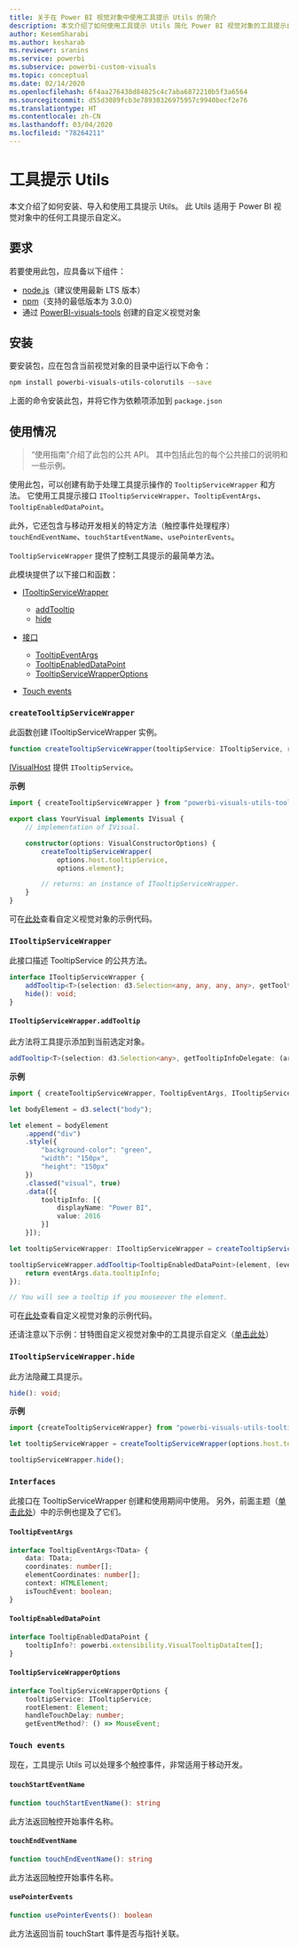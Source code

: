 ```yaml
---
title: 关于在 Power BI 视觉对象中使用工具提示 Utils 的简介
description: 本文介绍了如何使用工具提示 Utils 简化 Power BI 视觉对象的工具提示自定义
author: KesemSharabi
ms.author: kesharab
ms.reviewer: sranins
ms.service: powerbi
ms.subservice: powerbi-custom-visuals
ms.topic: conceptual
ms.date: 02/14/2020
ms.openlocfilehash: 6f4aa276438d84825c4c7aba6872210b5f3a6564
ms.sourcegitcommit: d55d3089fcb3e78930326975957c9940becf2e76
ms.translationtype: HT
ms.contentlocale: zh-CN
ms.lasthandoff: 03/04/2020
ms.locfileid: "78264211"
---
```

# <a name="tooltip-utils"></a>工具提示 Utils
本文介绍了如何安装、导入和使用工具提示 Utils。 此 Utils 适用于 Power BI 视觉对象中的任何工具提示自定义。

## <a name="requirements"></a>要求
若要使用此包，应具备以下组件：
* [node.js](https://nodejs.org)（建议使用最新 LTS 版本）
* [npm](https://www.npmjs.com/)（支持的最低版本为 3.0.0）
* 通过 [PowerBI-visuals-tools](https://www.npmjs.com/package/powerbi-visuals-tools) 创建的自定义视觉对象

## <a name="installation"></a>安装

要安装包，应在包含当前视觉对象的目录中运行以下命令：

```bash
npm install powerbi-visuals-utils-colorutils --save
```
上面的命令安装此包，并将它作为依赖项添加到 ```package.json```

## <a name="usage"></a>使用情况

> “使用指南”介绍了此包的公共 API。 其中包括此包的每个公共接口的说明和一些示例。

使用此包，可以创建有助于处理工具提示操作的 `TooltipServiceWrapper` 和方法。 它使用工具提示接口 `ITooltipServiceWrapper`、`TooltipEventArgs`、`TooltipEnabledDataPoint`。 

此外，它还包含与移动开发相关的特定方法（触控事件处理程序）`touchEndEventName`、`touchStartEventName`、`usePointerEvents`。

`TooltipServiceWrapper` 提供了控制工具提示的最简单方法。

此模块提供了以下接口和函数：
* [ITooltipServiceWrapper](#itooltipservicewrapper)
  * [addTooltip](#itooltipservicewrapperaddtooltip)
  * [hide](#itooltipservicewrapperhide)

* [接口](#interfaces)
  * [TooltipEventArgs](#tooltipeventargs)
  * [TooltipEnabledDataPoint](#tooltipenableddatapoint)
  * [TooltipServiceWrapperOptions](#tooltipservicewrapperoptions)
* [Touch events](#touch-events)

### `createTooltipServiceWrapper`
此函数创建 ITooltipServiceWrapper 实例。

```typescript
function createTooltipServiceWrapper(tooltipService: ITooltipService, rootElement: Element, handleTouchDelay?: number,  getEventMethod?: () => MouseEvent): ITooltipServiceWrapper;
```

[IVisualHost](https://github.com/microsoft/PowerBI-visuals-tools/blob/master/templates/visuals/.api/v2.6.0/PowerBI-visuals.d.ts#L1335) 提供 ```ITooltipService```。

**示例**

```typescript
import { createTooltipServiceWrapper } from "powerbi-visuals-utils-tooltiputils";

export class YourVisual implements IVisual {
    // implementation of IVisual.

    constructor(options: VisualConstructorOptions) {
        createTooltipServiceWrapper(
            options.host.tooltipService,
            options.element);

        // returns: an instance of ITooltipServiceWrapper.
    }
}
```

可在[此处](https://github.com/microsoft/powerbi-visuals-gantt/blob/master/src/gantt.ts#L391)查看自定义视觉对象的示例代码。

### `ITooltipServiceWrapper`
此接口描述 TooltipService 的公共方法。

```typescript
interface ITooltipServiceWrapper {
    addTooltip<T>(selection: d3.Selection<any, any, any, any>, getTooltipInfoDelegate: (args: TooltipEventArgs<T>) => powerbi.extensibility.VisualTooltipDataItem[], getDataPointIdentity?: (args: TooltipEventArgs<T>) => powerbi.visuals.ISelectionId, reloadTooltipDataOnMouseMove?: boolean): void;
    hide(): void;
}
```

#### `ITooltipServiceWrapper.addTooltip`

此方法将工具提示添加到当前选定对象。

```typescript
addTooltip<T>(selection: d3.Selection<any>, getTooltipInfoDelegate: (args: TooltipEventArgs<T>) => VisualTooltipDataItem[], getDataPointIdentity?: (args: TooltipEventArgs<T>) => ISelectionId, reloadTooltipDataOnMouseMove?: boolean): void;
```

**示例**

```typescript
import { createTooltipServiceWrapper, TooltipEventArgs, ITooltipServiceWrapper, TooltipEnabledDataPoint } from "powerbi-visuals-utils-tooltiputils";

let bodyElement = d3.select("body");

let element = bodyElement
    .append("div")
    .style({
        "background-color": "green",
        "width": "150px",
        "height": "150px"
    })
    .classed("visual", true)
    .data([{
        tooltipInfo: [{
            displayName: "Power BI",
            value: 2016
        }]
    }]);

let tooltipServiceWrapper: ITooltipServiceWrapper = createTooltipServiceWrapper(tooltipService, bodyElement.get(0)); // tooltipService is from the IVisualHost.

tooltipServiceWrapper.addTooltip<TooltipEnabledDataPoint>(element, (eventArgs: TooltipEventArgs<TooltipEnabledDataPoint>) => {
    return eventArgs.data.tooltipInfo;
});

// You will see a tooltip if you mouseover the element.
```

可在[此处](https://github.com/microsoft/powerbi-visuals-gantt/blob/master/src/gantt.ts#L2931)查看自定义视觉对象的示例代码。

还请注意以下示例：甘特图自定义视觉对象中的工具提示自定义（[单击此处](https://github.com/microsoft/powerbi-visuals-gantt/blob/master/src/gantt.ts#L573-L648)）

### `ITooltipServiceWrapper.hide`

此方法隐藏工具提示。

```typescript
hide(): void;
```

**示例**

```typescript
import {createTooltipServiceWrapper} from "powerbi-visuals-utils-tooltiputils";

let tooltipServiceWrapper = createTooltipServiceWrapper(options.host.tooltipService, options.element); // options are from the VisualConstructorOptions.

tooltipServiceWrapper.hide();
```
### `Interfaces`
此接口在 TooltipServiceWrapper 创建和使用期间中使用。 另外，前面主题（[单击此处](#itooltipservicewrapperaddtooltip)）中的示例也提及了它们。

#### `TooltipEventArgs`
```typescript
interface TooltipEventArgs<TData> {
    data: TData;
    coordinates: number[];
    elementCoordinates: number[];
    context: HTMLElement;
    isTouchEvent: boolean;
}
```

#### `TooltipEnabledDataPoint`
```typescript
interface TooltipEnabledDataPoint {
    tooltipInfo?: powerbi.extensibility.VisualTooltipDataItem[];
}
```

#### `TooltipServiceWrapperOptions`
```typescript
interface TooltipServiceWrapperOptions {
    tooltipService: ITooltipService;
    rootElement: Element;
    handleTouchDelay: number;
    getEventMethod?: () => MouseEvent;
```

### `Touch events`

现在，工具提示 Utils 可以处理多个触控事件，非常适用于移动开发。

#### `touchStartEventName`
```typescript
function touchStartEventName(): string
```
此方法返回触控开始事件名称。

#### `touchEndEventName`
```typescript
function touchEndEventName(): string
```
此方法返回触控开始事件名称。

#### `usePointerEvents`
```typescript
function usePointerEvents(): boolean
```
此方法返回当前 touchStart 事件是否与指针关联。
